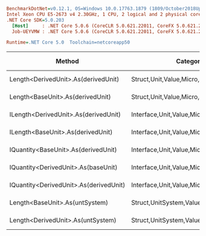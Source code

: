 ``` ini

BenchmarkDotNet=v0.12.1, OS=Windows 10.0.17763.1879 (1809/October2018Update/Redstone5)
Intel Xeon CPU E5-2673 v4 2.30GHz, 1 CPU, 2 logical and 2 physical cores
.NET Core SDK=5.0.203
  [Host]     : .NET Core 5.0.6 (CoreCLR 5.0.621.22011, CoreFX 5.0.621.22011), X64 RyuJIT
  Job-UEYVMW : .NET Core 5.0.6 (CoreCLR 5.0.621.22011, CoreFX 5.0.621.22011), X64 RyuJIT

Runtime=.NET Core 5.0  Toolchain=netcoreapp50  

```
|                                 Method |                               Categories |      Mean |    Error |    StdDev |   StdErr |    Median |       Min |       Max | Ratio | MannWhitney(5%) | RatioSD |  Gen 0 | Gen 1 | Gen 2 | Allocated |
|--------------------------------------- |----------------------------------------- |----------:|---------:|----------:|---------:|----------:|----------:|----------:|------:|---------------- |--------:|-------:|------:|------:|----------:|
|    Length&lt;DerivedUnit&gt;.As(derivedUnit) |       Struct,Unit,Value,Micro,Conversion |  13.56 ns | 0.194 ns |  0.181 ns | 0.047 ns |  13.47 ns |  13.32 ns |  13.86 ns |  0.94 |            Same |    0.03 |      - |     - |     - |         - |
|       Length&lt;BaseUnit&gt;.As(derivedUnit) |       Struct,Unit,Value,Micro,Conversion |  14.38 ns | 0.272 ns |  0.291 ns | 0.069 ns |  14.28 ns |  13.97 ns |  14.85 ns |  1.00 |            Base |    0.00 |      - |     - |     - |         - |
|   ILength&lt;DerivedUnit&gt;.As(derivedUnit) |    Interface,Unit,Value,Micro,Conversion |  18.04 ns | 0.218 ns |  0.204 ns | 0.053 ns |  17.98 ns |  17.74 ns |  18.35 ns |  1.25 |          Slower |    0.03 |      - |     - |     - |         - |
|      ILength&lt;BaseUnit&gt;.As(derivedUnit) |    Interface,Unit,Value,Micro,Conversion |  18.27 ns | 0.300 ns |  0.280 ns | 0.072 ns |  18.22 ns |  17.65 ns |  18.73 ns |  1.27 |          Slower |    0.04 |      - |     - |     - |         - |
|    IQuantity&lt;BaseUnit&gt;.As(derivedUnit) |    Interface,Unit,Value,Micro,Conversion |  83.34 ns | 1.173 ns |  1.040 ns | 0.278 ns |  83.29 ns |  81.84 ns |  85.53 ns |  5.77 |          Slower |    0.13 |      - |     - |     - |         - |
|    IQuantity&lt;DerivedUnit&gt;.As(baseUnit) |    Interface,Unit,Value,Micro,Conversion |  85.25 ns | 1.094 ns |  0.970 ns | 0.259 ns |  85.09 ns |  83.86 ns |  87.23 ns |  5.91 |          Slower |    0.14 |      - |     - |     - |         - |
| IQuantity&lt;DerivedUnit&gt;.As(derivedUnit) |    Interface,Unit,Value,Micro,Conversion | 100.60 ns | 1.955 ns |  3.266 ns | 0.544 ns | 100.19 ns |  94.25 ns | 108.78 ns |  7.03 |          Slower |    0.32 |      - |     - |     - |         - |
|         Length&lt;BaseUnit&gt;.As(untSystem) | Struct,UnitSystem,Value,Micro,Conversion | 371.25 ns | 7.387 ns | 19.719 ns | 2.164 ns | 377.38 ns | 318.20 ns | 410.11 ns | 24.38 |          Slower |    0.94 | 0.0072 |     - |     - |     192 B |
|      Length&lt;DerivedUnit&gt;.As(untSystem) | Struct,UnitSystem,Value,Micro,Conversion | 394.78 ns | 7.501 ns |  8.338 ns | 1.913 ns | 393.23 ns | 377.79 ns | 409.47 ns | 27.49 |          Slower |    0.96 | 0.0068 |     - |     - |     192 B |
